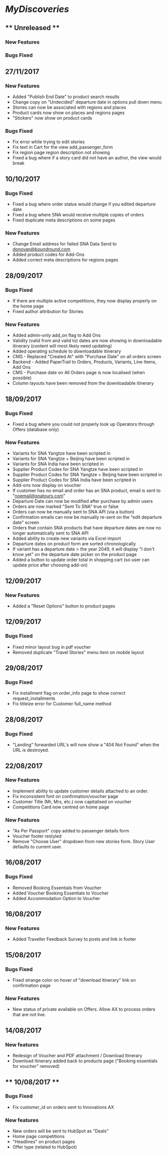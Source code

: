 # ***MyDiscoveries***
## ** Unreleased **
### New Features

### Bugs Fixed

## **27/11/2017**
### New Features
- Added "Publish End Date" to product search results
- Change copy on "Undecided" departure date in options pull down menu
- Stories can now be associated with regions and places
- Product cards now show on places and regions pages
- "Stickers" now show on product cards

### Bugs Fixed
- Fix error while trying to edit stories
- Fix text in Cart for the view add_passenger_form
- Fix region page region description not showing
- Fixed a bug where if a story card did not have an author, the view would break

## **10/10/2017**
### Bugs Fixed
- Fixed a bug where order status would change if you edited departure date
- Fixed a bug where SNA would receive multiple copies of orders
- Fixed duplicate meta descriptions on some pages
### New Features
- Change Email address for failed SNA Data Send to donovan@boundround.com
- Added product codes for Add-Ons
- Added correct meta descriptions for regions pages

## **28/09/2017**
### Bugs Fixed
- If there are multiple active competitions, they now display properly on the home page
- Fixed author attribution for Stories

### New Features
- Added admin-only add_on flag to Add Ons
- Validity (valid from and valid to) dates are now showing in downloadable itinerary (content will most likely need updating)
- Added operating schedule to downloadable itinerary
- CMS - Replaced "Created At" with "Purchase Date" on all orders screen
- Backend - Added PaperTrail to Orders, Products, Variants, Line Items, Add Ons
- CMS - Purchase date on All Orders page is now localised (when possible)
- Column layouts have been removed from the downloadable itinerary

## **18/09/2017**
### Bugs Fixed
- Fixed a bug where you could not properly look up Operators through Offers (database only)

### New Features
- Variants for SNA Yangtze have been scripted in
- Variants for SNA Yangtze + Beijing have been scripted in
- Variants for SNA India have been scripted in
- Supplier Product Codes for SNA Yangtze have been scripted in
- Supplier Product Codes for SNA Yangtze + Beijing have been scripted in
- Supplier Product Codes for SNA India have been scripted in
- Add-ons now display on voucher
- If customer has no email and order has an SNA product, email is sent to "noemail@snatours.com"
- Departure Date can now be modified after purchase by admin users
- Orders are now marked "Sent To SNA" true or false
- Orders can now be manually sent to SNA API (via a button)
- Confirmation emails can now be manually re-sent on the "edit departure date" screen
- Orders that contain SNA products that have departure dates are now no longer automatically sent to SNA API
- Added ability to create new variants via Excel import
- Departure dates on product form are sorted chronologically
- If variant has a departure date > the year 2049, it will display "I don't know yet" on the departure date picker on the product page
- Added a button to update order total in shopping cart (so user can update price after choosing add-on)


## **12/09/2017**
### New Features
- Added a "Reset Options" button to product pages

## **12/09/2017**
### Bugs Fixed
- Fixed minor layout bug in pdf voucher
- Removed duplicate "Travel Stories" menu item on mobile layout

## **29/08/2017**
### Bugs Fixed
- Fix installment flag on order_info page to show correct request_installments
- Fix titleize error for Customer full_name method

## **28/08/2017**
### Bugs Fixed
- "Landing" forwarded URL's will now show a "404 Not Found" when the URL is destroyed.
 
## **22/08/2017**
### New Features
- Implement ability to update customer details attached to an order.
- Fix inconsistent font on confirmation/voucher page
- Customer Title (Mr, Mrs, etc.) now capitalised on voucher
- Competitions Card now centred on home page
### New Features
- "As Per Passport" copy added to passenger details form
- Voucher footer restyled
- Remove "Choose User" dropdown from new stories form. Story User defaults to current user.

## **16/08/2017**
### Bugs Fixed
- Removed Booking Essentials from Voucher
- Added Voucher Booking Essentials to Voucher
- Added Accommodation Option to Voucher

## **16/08/2017**
### New Features
- Added Traveller Feedback Survey to posts and link in footer

## **15/08/2017**
### Bugs Fixed
- Fixed strange color on hover of "download itinerary" link on confirmation page
### New Features
- New status of private available on Offers. Allow AX to process orders that are not live.

## **14/08/2017**
### New features
- Redesign of Voucher and PDF attachment / Download Itinerary
- Download Itinerary added back to products page ("Booking essentials for voucher" removed)

## ** 10/08/2017 **
### Bugs Fixed
- Fix customer_id on orders sent to Innovations AX

### New features
- New orders will be sent to HubSpot as "Deals"
- Home page competitions
- "Headlines" on product pages
- Offer type (related to HubSpot)